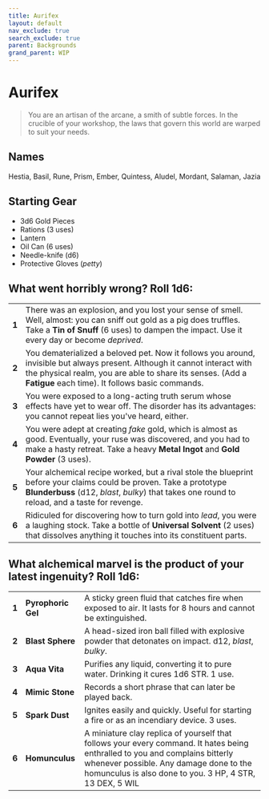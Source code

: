 ```yaml
---
title: Aurifex
layout: default
nav_exclude: true
search_exclude: true
parent: Backgrounds
grand_parent: WIP
---
```


# Aurifex

> You are an artisan of the arcane, a smith of subtle forces. In the crucible of your workshop, the laws that govern this world are warped to suit your needs. 

## Names

Hestia, Basil, Rune, Prism, Ember, Quintess, Aludel, Mordant, Salaman, Jazia

## Starting Gear

- 3d6 Gold Pieces
- Rations (3 uses)
- Lantern
- Oil Can (6 uses)
- Needle-knife (d6)
- Protective Gloves (_petty_)

## What went horribly wrong? Roll 1d6:

|       |                                                                                                                                                                                                                                     |
| ----- | ----------------------------------------------------------------------------------------------------------------------------------------------------------------------------------------------------------------------------------- |
| **1** | There was an explosion, and you lost your sense of smell. Well, almost: you can sniff out gold as a pig does truffles. Take a **Tin of Snuff** (6 uses) to dampen the impact. Use it every day or become _deprived_.                                  |
| **2** | You dematerialized a beloved pet. Now it follows you around, invisible but always present. Although it cannot interact with the physical realm, you are able to share its senses. (Add a **Fatigue** each time). It follows basic commands. |
| **3** | You were exposed to a long-acting truth serum whose effects have yet to wear off. The disorder has its advantages: you cannot repeat lies you've heard, either.                                                                     |
| **4** | You were adept at creating _fake_ gold, which is almost as good. Eventually, your ruse was discovered, and you had to make a hasty retreat. Take a heavy **Metal Ingot** and **Gold Powder** (3 uses).                                                    |
| **5** | Your alchemical recipe worked, but a rival stole the blueprint before your claims could be proven. Take a prototype **Blunderbuss** (d12, _blast_, _bulky_) that takes one round to reload, and a taste for revenge.                                                      |
| **6** | Ridiculed for discovering how to turn gold into _lead_, you were a laughing stock. Take a bottle of **Universal Solvent** (2 uses) that dissolves anything it touches into its constituent parts.                                   |

## What alchemical marvel is the product of your latest ingenuity? Roll 1d6:

|       |                    |                                                                                                                                                                                                                      |
| ----- | ------------------ | -------------------------------------------------------------------------------------------------------------------------------------------------------------------------------------------------------------------- |
| **1** | **Pyrophoric Gel** | A sticky green fluid that catches fire when exposed to air. It lasts for 8 hours and cannot be extinguished.                                                                                                |
| **2** | **Blast Sphere**   | A head-sized iron ball filled with explosive powder that detonates on impact. d12, _blast_, _bulky_.                                                                                                             |
| **3** | **Aqua Vita**      | Purifies any liquid, converting it to pure water. Drinking it cures 1d6 STR. 1 use.                                                                                                                                         |
| **4** | **Mimic Stone**    | Records a short phrase that can later be played back.                                                                                                                                                     |
| **5** | **Spark Dust**     | Ignites easily and quickly. Useful for starting a fire or as an incendiary device. 3 uses.                                                                                                                           |
| **6** | **Homunculus**     | A miniature clay replica of yourself that follows your every command. It hates being enthralled to you and complains bitterly whenever possible. Any damage done to the homunculus is also done to you. 3 HP, 4 STR, 13 DEX, 5 WIL |
